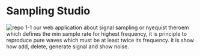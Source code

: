# Sampling Studio 
![repo 1-1](https://github.com/alaayasser01/first-dsp-task/blob/main/photos/sampling%20studio.png)
our web application about signal sampling or nyequist theroem which defines the min sample rate for highest frequency, it is principle to reproduce pure waves which must be at least twice its frequency. it is show how add, delete, generate signal and show noise.

